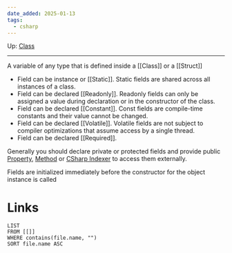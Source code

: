 ```yaml
---
date_added: 2025-01-13
tags:
  - csharp
---
```

Up: [Class](Class.md)
___
 A variable of any type that is defined inside a [[Class]] or a [[Struct]]
 - Field can be instance or [[Static]]. Static fields are shared across all instances of a class. 
 - Field can be declared [[Readonly]]. Readonly fields can only be assigned a value during declaration or in the constructor of the class. 
 - Field can be declared [[Constant]]. Const fields are compile-time constants and their value cannot be changed. 
 - Field can be declared [[Volatile]]. Volatile fields are not subject to compiler optimizations that assume access by a single thread. 
 - Field can be declared [[Required]]. 

Generally you should declare private or protected fields and provide public [Property](Property), [Method](Method) or [CSharp Indexer](CSharp%20Indexer.md) to access them externally. 

Fields are initialized immediately before the constructor for the object instance is called
# Links
```dataview
LIST
FROM [[]]
WHERE contains(file.name, "")
SORT file.name ASC
```
